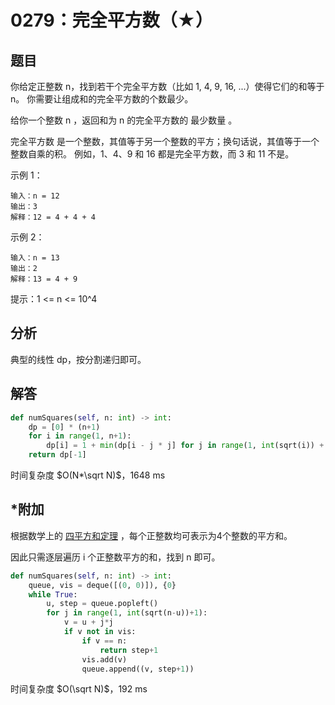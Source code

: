 # 0279：完全平方数（★）


## 题目

你给定正整数 n，找到若干个完全平方数（比如 1, 4, 9, 16, ...）使得它们的和等于 n。
你需要让组成和的完全平方数的个数最少。

给你一个整数 n ，返回和为 n 的完全平方数的 最少数量 。

完全平方数 是一个整数，其值等于另一个整数的平方；换句话说，其值等于一个整数自乘的积。
例如，1、4、9 和 16 都是完全平方数，而 3 和 11 不是。

示例 1：

    输入：n = 12
    输出：3 
    解释：12 = 4 + 4 + 4

示例 2：
    
    输入：n = 13
    输出：2
    解释：13 = 4 + 9

提示：1 <= n <= 10^4

## 分析

典型的线性 dp，按分割递归即可。

## 解答

```python
def numSquares(self, n: int) -> int:
    dp = [0] * (n+1)
    for i in range(1, n+1):
        dp[i] = 1 + min(dp[i - j * j] for j in range(1, int(sqrt(i)) + 1))
    return dp[-1]
```
时间复杂度 $O(N*\sqrt N)$，1648 ms

## *附加

根据数学上的 
[四平方和定理](https://baike.baidu.com/item/%E5%9B%9B%E5%B9%B3%E6%96%B9%E5%92%8C%E5%AE%9A%E7%90%86)
，每个正整数均可表示为4个整数的平方和。

因此只需逐层遍历 i 个正整数平方的和，找到 n 即可。

```python
def numSquares(self, n: int) -> int:
    queue, vis = deque([(0, 0)]), {0}
    while True:
        u, step = queue.popleft()
        for j in range(1, int(sqrt(n-u))+1):
            v = u + j*j
            if v not in vis:
                if v == n:
                    return step+1
                vis.add(v)
                queue.append((v, step+1))
```
时间复杂度 $O(\sqrt N)$，192 ms

